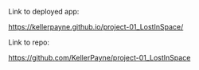 Link to deployed app:

https://kellerpayne.github.io/project-01_LostInSpace/


Link to repo:

https://github.com/KellerPayne/project-01_LostInSpace